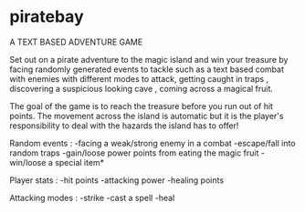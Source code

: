 # piratebay
A TEXT BASED ADVENTURE GAME 


Set out on a pirate adventure to the magic island and win your treasure by facing randomly
generated events to tackle such as a text based combat with enemies with different modes to attack,
getting caught in traps , discovering a suspicious looking cave , coming across a magical fruit.



The goal of the game is to reach the treasure before you run out of hit points.
The movement across the island is automatic but it is the player's responsibility to deal
with the hazards the island has to offer!





Random events :
-facing a weak/strong enemy in a combat
-escape/fall into random traps
-gain/loose power points from eating the magic fruit
-win/loose a special item*





Player stats  :
-hit points
-attacking power
-healing points





Attacking modes :
-strike
-cast a spell
-heal

